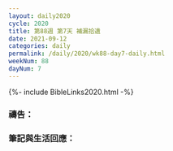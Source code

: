 ```yaml
---
layout: daily2020
cycle: 2020
title: 第88週 第7天 補漏拾遺
date: 2021-09-12
categories: daily
permalink: /daily/2020/wk88-day7-daily.html
weekNum: 88
dayNum: 7
---
```


{%- include BibleLinks2020.html -%}

### 禱告：

### 筆記與生活回應：
